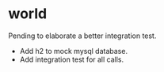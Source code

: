 # world

Pending to elaborate a better integration test.
- Add h2 to mock mysql database. 
- Add integration test for all calls.
